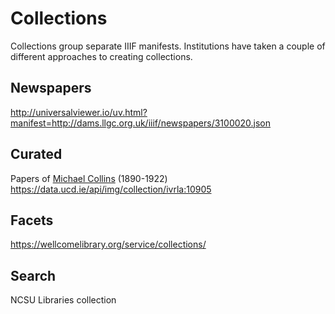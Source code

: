 # Collections

Collections group separate IIIF manifests. Institutions have taken a couple of different approaches to creating collections.
<!-- #todo:0 write about collections -->

<!-- #todo:0 comment on permanence of collections? -->

## Newspapers

http://universalviewer.io/uv.html?manifest=http://dams.llgc.org.uk/iiif/newspapers/3100020.json

<!-- #todo:0 add something about navDate -->

## Curated

Papers of [Michael Collins][collins] (1890-1922)
https://data.ucd.ie/api/img/collection/ivrla:10905

## Facets

https://wellcomelibrary.org/service/collections/

## Search

NCSU Libraries collection


<!-- #todo:0 consider how to talk about how UV handles paged collections http://universalviewer.io/uv.html?manifest=https://d.lib.ncsu.edu/collections/catalog/manifest/page?f%5Bispartof_facet%5D%5B%5D=Nubian+Message&page=1&per_page=20 -->

[collins]: https://en.wikipedia.org/wiki/Michael_Collins_(Irish_leader)
